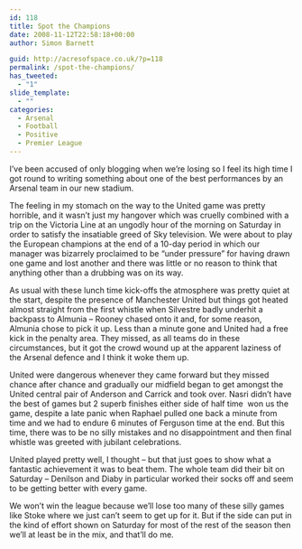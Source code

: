 ```yaml
---
id: 118
title: Spot the Champions
date: 2008-11-12T22:58:18+00:00
author: Simon Barnett

guid: http://acresofspace.co.uk/?p=118
permalink: /spot-the-champions/
has_tweeted:
  - "1"
slide_template:
  - ""
categories:
  - Arsenal
  - Football
  - Positive
  - Premier League
---
```

I&#8217;ve been accused of only blogging when we&#8217;re losing so I feel its high time I got round to writing something about one of the best performances by an Arsenal team in our new stadium.

The feeling in my stomach on the way to the United game was pretty horrible, and it wasn&#8217;t just my hangover which was cruelly combined with a trip on the Victoria Line at an ungodly hour of the morning on Saturday in order to satisfy the insatiable greed of Sky television. We were about to play the European champions at the end of a 10-day period in which our manager was bizarrely proclaimed to be &#8220;under pressure&#8221; for having drawn one game and lost another and there was little or no reason to think that anything other than a drubbing was on its way.

As usual with these lunch time kick-offs the atmosphere was pretty quiet at the start, despite the presence of Manchester United but things got heated almost straight from the first whistle when Silvestre badly underhit a backpass to Almunia &#8211; Rooney chased onto it and, for some reason, Almunia chose to pick it up. Less than a minute gone and United had a free kick in the penalty area. They missed, as all teams do in these circumstances, but it got the crowd wound up at the apparent laziness of the Arsenal defence and I think it woke them up.

United were dangerous whenever they came forward but they missed chance after chance and gradually our midfield began to get amongst the United central pair of Anderson and Carrick and took over. Nasri didn&#8217;t have the best of games but 2 superb finishes either side of half time  won us the game, despite a late panic when Raphael pulled one back a minute from time and we had to endure 6 minutes of Ferguson time at the end. But this time, there was to be no silly mistakes and no disappointment and then final whistle was greeted with jubilant celebrations.

United played pretty well, I thought &#8211; but that just goes to show what a fantastic achievement it was to beat them. The whole team did their bit on Saturday &#8211; Denilson and Diaby in particular worked their socks off and seem to be getting better with every game.

We won&#8217;t win the league because we&#8217;ll lose too many of these silly games like Stoke where we just can&#8217;t seem to get up for it. But if the side can put in the kind of effort shown on Saturday for most of the rest of the season then we&#8217;ll at least be in the mix, and that&#8217;ll do me.
